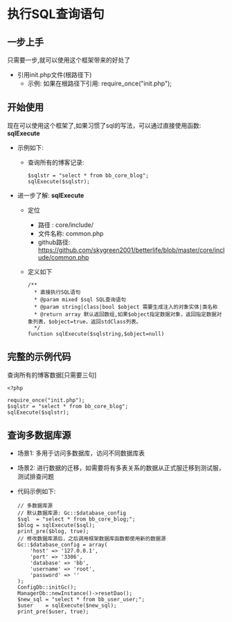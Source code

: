 # 执行SQL查询语句

## 一步上手

只需要一步,就可以使用这个框架带来的好处了

* 引用init.php文件(根路径下)
  - 示例: 如果在根路径下引用: require_once("init.php");

## 开始使用

现在可以使用这个框架了,如果习惯了sql的写法，可以通过直接使用函数: **sqlExecute**

  - 示例如下:

    - 查询所有的博客记录:

      ```
      $sqlstr = "select * from bb_core_blog";
      sqlExecute($sqlstr);
      ```

  - 进一步了解: **sqlExecute**

    * 定位

      - 路径   : core/include/
      - 文件名称: common.php
      - github路径: https://github.com/skygreen2001/betterlife/blob/master/core/include/common.php

    * 定义如下

      ```
      /**
        * 直接执行SQL语句
        * @param mixed $sql SQL查询语句
        * @param string|class|bool $object 需要生成注入的对象实体|类名称
        * @return array 默认返回数组,如果$object指定数据对象，返回指定数据对象列表，$object=true，返回stdClass列表。
        */
      function sqlExecute($sqlstring,$object=null)
      ```


## 完整的示例代码

查询所有的博客数据[只需要三句]

```
<?php

require_once("init.php");
$sqlstr = "select * from bb_core_blog";
sqlExecute($sqlstr);

```

## 查询多数据库源
 
  - 场景1: 多用于访问多数据库，访问不同数据库表
  - 场景2: 进行数据的迁移，如需要将有多表关系的数据从正式服迁移到测试服，测试排查问题
  - 代码示例如下:

    ```
    // 多数据库源
    // 默认数据库源: Gc::$database_config
    $sql  = "select * from bb_core_blog;";
    $blog = sqlExecute($sql);
    print_pre($blog, true);
    // 修改数据库源后，之后调用框架数据库函数都使用新的数据源
    Gc::$database_config = array(
        'host' => '127.0.0.1',
        'port' => '3306',
        'database' => 'bb',
        'username' => 'root',
        'password' => ''
    );
    ConfigDb::initGc();
    ManagerDb::newInstance()->resetDao();
    $new_sql = "select * from bb_user_user;";
    $user    = sqlExecute($new_sql);
    print_pre($user, true);
    ```
